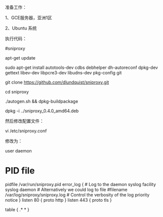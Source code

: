 准备工作：

1、GCE服务器，亚洲1区

2、Ubuntu 系统

执行代码：

#sniproxy

apt-get update

sudo apt-get install  autotools-dev cdbs debhelper dh-autoreconf dpkg-dev gettext libev-dev libpcre3-dev libudns-dev pkg-config git

git clone https://github.com/dlundquist/sniproxy.git

cd sniproxy

./autogen.sh && dpkg-buildpackage

dpkg -i ../sniproxy_0.4.0_amd64.deb

然后修改配置文件：

vi /etc/sniproxy.conf

修改为：

user daemon
# PID file
pidfile /var/run/sniproxy.pid
error_log {
    # Log to the daemon syslog facility
    syslog daemon
    # Alternatively we could log to file
    #filename /var/log/sniproxy/sniproxy.log
    # Control the verbosity of the log
    priority notice
}
listen 80 {
    proto http
}
listen 443 {
    proto tls
}

table {
    .\* *
}
